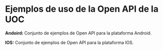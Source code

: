 Ejemplos de uso de la Open API de la UOC
============

<b>Andoird: </b> Conjunto de ejemplos de Open API para la plataforma Android.

<b>IOS:</b> Conjunto de ejemplos de Open API para la plataforma IOS.
